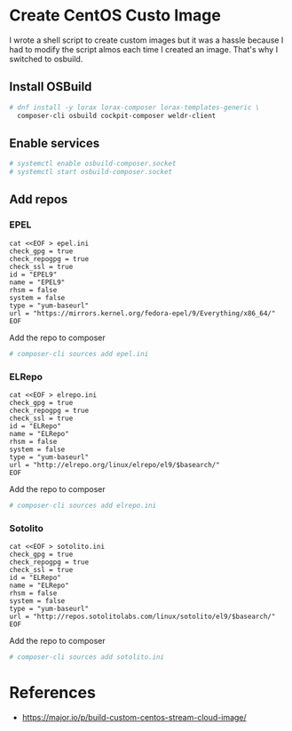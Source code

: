 # Create CentOS Custo Image

I wrote a shell script to create custom images but it was a hassle because I had to modify the script almos each time I created an image. 
That's why I switched to osbuild.

## Install OSBuild

```bash
# dnf install -y lorax lorax-composer lorax-templates-generic \
  composer-cli osbuild cockpit-composer weldr-client
```

## Enable services

```bash
# systemctl enable osbuild-composer.socket
# systemctl start osbuild-composer.socket
```

## Add repos

### EPEL

```
cat <<EOF > epel.ini
check_gpg = true
check_repogpg = true
check_ssl = true
id = "EPEL9"
name = "EPEL9"
rhsm = false
system = false
type = "yum-baseurl"
url = "https://mirrors.kernel.org/fedora-epel/9/Everything/x86_64/"
EOF
```

Add the repo to composer

```bash
# composer-cli sources add epel.ini
```

### ELRepo

```
cat <<EOF > elrepo.ini
check_gpg = true
check_repogpg = true
check_ssl = true
id = "ELRepo"
name = "ELRepo"
rhsm = false
system = false
type = "yum-baseurl"
url = "http://elrepo.org/linux/elrepo/el9/$basearch/"
EOF
```

Add the repo to composer

```bash
# composer-cli sources add elrepo.ini
```

### Sotolito

```
cat <<EOF > sotolito.ini
check_gpg = true
check_repogpg = true
check_ssl = true
id = "ELRepo"
name = "ELRepo"
rhsm = false
system = false
type = "yum-baseurl"
url = "http://repos.sotolitolabs.com/linux/sotolito/el9/$basearch/"
EOF
```

Add the repo to composer

```bash
# composer-cli sources add sotolito.ini
```


# References

* https://major.io/p/build-custom-centos-stream-cloud-image/
